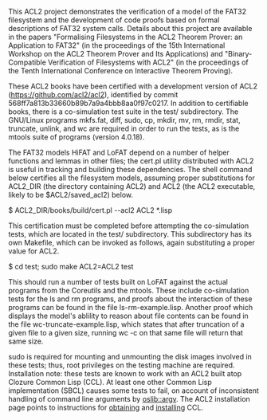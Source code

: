 This ACL2 project demonstrates the verification of a model of the
FAT32 filesystem and the development of code proofs based on formal
descriptions of FAT32 system calls. Details about this project are
available in the papers "Formalising Filesystems in the ACL2 Theorem
Prover: an Application to FAT32" (in the proceedings of the 15th
International Workshop on the ACL2 Theorem Prover and Its
Applications) and "Binary-Compatible Verification of Filesystems with
ACL2" (in the proceedings of the Tenth International Conference on
Interactive Theorem Proving).

These ACL2 books have been certified with a development version of
ACL2 (https://github.com/acl2/acl2), identified by commit
568ff7a813b33660b89b7a9a4bbb8aa0f97c0217. In addition to certifiable
books, there is a co-simulation test suite in the test/
subdirectory. The GNU/Linux programs mkfs.fat, diff, sudo, cp, mkdir,
mv, rm, rmdir, stat, truncate, unlink, and wc are required in order to
run the tests, as is the mtools suite of programs (version 4.0.18).

The FAT32 models HiFAT and LoFAT depend on a number of helper
functions and lemmas in other files; the cert.pl utility distributed
with ACL2 is useful in tracking and building these dependencies. The
shell command below certifies all the filesystem models, assuming
proper substitutions for ACL2_DIR (the directory containing ACL2) and
ACL2 (the ACL2 executable, likely to be $ACL2/saved_acl2) below.

$ ACL2_DIR/books/build/cert.pl --acl2 ACL2 *.lisp

This certification must be completed before attempting the co-simulation
tests, which are located in the test/ subdirectory. This subdirectory
has its own Makefile, which can be invoked as follows, again
substituting a proper value for ACL2.

$ cd test; sudo make ACL2=ACL2 test

This should run a number of tests built on LoFAT against the actual
programs from the Coreutils and the mtools. These include
co-simulation tests for the ls and rm programs, and proofs about the
interaction of these programs can be found in the file
ls-rm-example.lisp. Another proof which displays the model's ablility
to reason about file contents can be found in the file
wc-truncate-example.lisp, which states that after truncation of a
given file to a given size, running wc -c on that same file will
return that same size.

sudo is required for mounting and unmounting the disk images involved
in these tests; thus, root privileges on the testing machine are
required. Installation note: these tests are known to work with an ACL2 built atop
Clozure Common Lisp (CCL). At least one other Common Lisp
implementation (SBCL) causes some tests to fail, on account of
inconsistent handling of command line arguments by
[oslib::argv](http://www.cs.utexas.edu/users/moore/acl2/manuals/current/manual/?topic=OSLIB____ARGV). The
ACL2 installation page points to instructions for
[obtaining](http://www.cs.utexas.edu/users/moore/acl2/v8-2/HTML/installation/requirements.html#Obtaining-CCL)
and
[installing](http://www.cs.utexas.edu/users/moore/acl2/v8-2/HTML/installation/ccl.html)
CCL.